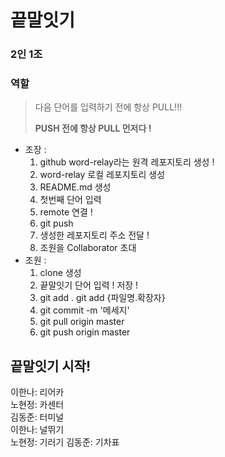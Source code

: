 # 끝말잇기
### 2인 1조
### 역할

> 다음 단어를 입력하기 전에 항상 PULL!!!
>
> **PUSH 전에 항상 PULL 먼저다 !**

- 조장 :
  1. github word-relay라는 원격 레포지토리 생성 !
  2. word-relay 로컬 레포지토리 생성
  3. README.md 생성
  4. 첫번째 단어 입력
  5. remote 연결 !
  6. git push
  7. 생성한 레포지토리 주소 전달 !
  8. 조원을 Collaborator 초대
- 조원 :
  1. clone 생성
  2. 끝말잇기 단어 입력 ! 저장 !
  2. git add . git add {파일명.확장자}
  2. git commit -m '메세지'
  2. git pull origin master
  2. git push origin master

## 끝말잇기 시작!
이한나: 리어카  
노현정: 카센터  
김동준: 터미널  
이한나: 널뛰기  
노현정: 기러기
김동준: 기차표